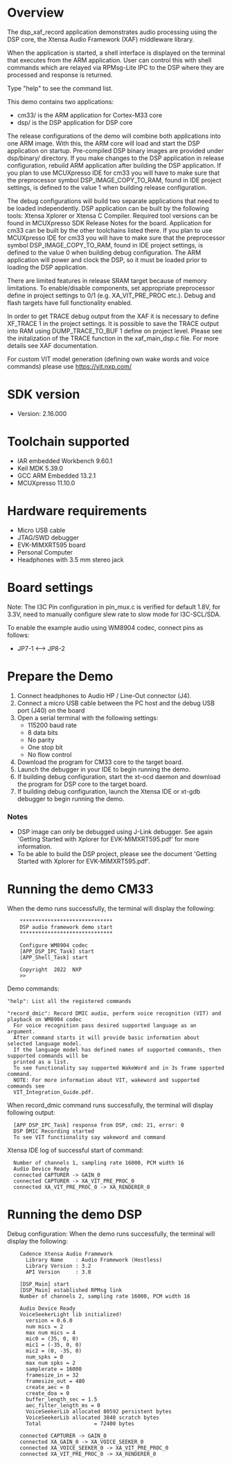 Overview
========
The dsp_xaf_record application demonstrates audio processing using the DSP core,
the Xtensa Audio Framework (XAF) middleware library.

When the application is started, a shell interface is displayed on the terminal
that executes from the ARM application. User can control this with shell
commands which are relayed via RPMsg-Lite IPC to the DSP where they are
processed and response is returned.

Type "help" to see the command list.

This demo contains two applications:
- cm33/ is the ARM application for Cortex-M33 core
- dsp/ is the DSP application for DSP core

The release configurations of the demo will combine both applications into one ARM
image. With this, the ARM core will load and start the DSP application on
startup. Pre-compiled DSP binary images are provided under dsp/binary/ directory.
If you make changes to the DSP application in release configuration, rebuild
ARM application after building the DSP application.
If you plan to use MCUXpresso IDE for cm33 you will have to make sure that
the preprocessor symbol DSP_IMAGE_COPY_TO_RAM, found in IDE project settings,
is defined to the value 1 when building release configuration.

The debug configurations will build two separate applications that need to be
loaded independently. DSP application can be built by the following tools:
Xtensa Xplorer or Xtensa C Compiler. Required tool versions can be found
in MCUXpresso SDK Release Notes for the board. Application for cm33 can be built
by the other toolchains listed there. If you plan to use MCUXpresso IDE for cm33
you will have to make sure that the preprocessor symbol DSP_IMAGE_COPY_TO_RAM,
found in IDE project settings, is defined to the value 0 when building debug configuration.
The ARM application will power and clock the DSP, so it must be loaded prior to
loading the DSP application.

There are limited features in release SRAM target because of memory limitations. To enable/disable components,
set appropriate preprocessor define in project settings to 0/1 (e.g. XA_VIT_PRE_PROC etc.).
Debug and flash targets have full functionality enabled.

In order to get TRACE debug output from the XAF it is necessary to define XF_TRACE 1 in the project settings.
It is possible to save the TRACE output into RAM using DUMP_TRACE_TO_BUF 1 define on project level.
Please see the initalization of the TRACE function in the xaf_main_dsp.c file.
For more details see XAF documentation.

For custom VIT model generation (defining own wake words and voice commands) please use https://vit.nxp.com/


SDK version
===========
- Version: 2.16.000

Toolchain supported
===================
- IAR embedded Workbench  9.60.1
- Keil MDK  5.39.0
- GCC ARM Embedded  13.2.1
- MCUXpresso  11.10.0

Hardware requirements
=====================
- Micro USB cable
- JTAG/SWD debugger
- EVK-MIMXRT595 board
- Personal Computer
- Headphones with 3.5 mm stereo jack

Board settings
==============
Note: The I3C Pin configuration in pin_mux.c is verified for default 1.8V, for 3.3V,
need to manually configure slew rate to slow mode for I3C-SCL/SDA.

To enable the example audio using WM8904 codec, connect pins as follows:
- JP7-1        <-->        JP8-2

Prepare the Demo
================
1. Connect headphones to Audio HP / Line-Out connector (J4).
2. Connect a micro USB cable between the PC host and the debug USB port (J40) on the board
3. Open a serial terminal with the following settings:
    - 115200 baud rate
    - 8 data bits
    - No parity
    - One stop bit
    - No flow control
4. Download the program for CM33 core to the target board.
5. Launch the debugger in your IDE to begin running the demo.
6. If building debug configuration, start the xt-ocd daemon and download the program for DSP core
   to the target board.
7. If building debug configuration, launch the Xtensa IDE or xt-gdb debugger to
begin running the demo.

### Notes
- DSP image can only be debugged using J-Link debugger.  See again
'Getting Started with Xplorer for EVK-MIMXRT595.pdf' for more information.
- To be able to build the DSP project, please see the document
'Getting Started with Xplorer for EVK-MIMXRT595.pdf'.

Running the demo CM33
=====================
When the demo runs successfully, the terminal will display the following:
```
    ******************************
    DSP audio framework demo start
    ******************************

    Configure WM8904 codec
    [APP_DSP_IPC_Task] start
    [APP_Shell_Task] start

    Copyright  2022  NXP
    >>
```

Demo commands:
```
"help": List all the registered commands

"record_dmic": Record DMIC audio, perform voice recognition (VIT) and playback on WM8904 codec
  For voice recognition pass desired supported language as an argument.
  After command starts it will provide basic information about selected language model.
  If the language model has defined names of supported commands, then supported commands will be
  printed as a list.
  To see functionality say supported WakeWord and in 3s frame spported command.
  NOTE: For more information about VIT, wakeword and supported commands see
  VIT_Integration_Guide.pdf.
```

When record_dmic command runs successfully, the terminal will display following output:
```
  [APP_DSP_IPC_Task] response from DSP, cmd: 21, error: 0
  DSP DMIC Recording started
  To see VIT functionality say wakeword and command
```

Xtensa IDE log of successful start of command:
```
  Number of channels 1, sampling rate 16000, PCM width 16
  Audio Device Ready
  connected CAPTURER -> GAIN_0
  connected CAPTURER -> XA_VIT_PRE_PROC_0
  connected XA_VIT_PRE_PROC_0 -> XA_RENDERER_0
```

Running the demo DSP
====================
Debug configuration:
When the demo runs successfully, the terminal will display the following:
```
    Cadence Xtensa Audio Framework
      Library Name    : Audio Framework (Hostless)
      Library Version : 3.2
      API Version     : 3.0

    [DSP_Main] start
    [DSP_Main] established RPMsg link
    Number of channels 2, sampling rate 16000, PCM width 16

    Audio Device Ready
    VoiceSeekerLight lib initialized!
      version = 0.6.0
      num mics = 2
      max num mics = 4
      mic0 = (35, 0, 0)
      mic1 = (-35, 0, 0)
      mic2 = (0, -35, 0)
      num_spks = 0
      max num spks = 2
      samplerate = 16000
      framesize_in = 32
      framesize_out = 480
      create_aec = 0
      create_doa = 0
      buffer_length_sec = 1.5
      aec_filter_length_ms = 0
      VoiceSeekerLib allocated 80592 persistent bytes
      VoiceSeekerLib allocated 3840 scratch bytes
      Total                 = 72400 bytes

    connected CAPTURER -> GAIN_0
    connected XA_GAIN_0 -> XA_VOICE_SEEKER_0
    connected XA_VOICE_SEEKER_0 -> XA_VIT_PRE_PROC_0
    connected XA_VIT_PRE_PROC_0 -> XA_RENDERER_0
```

